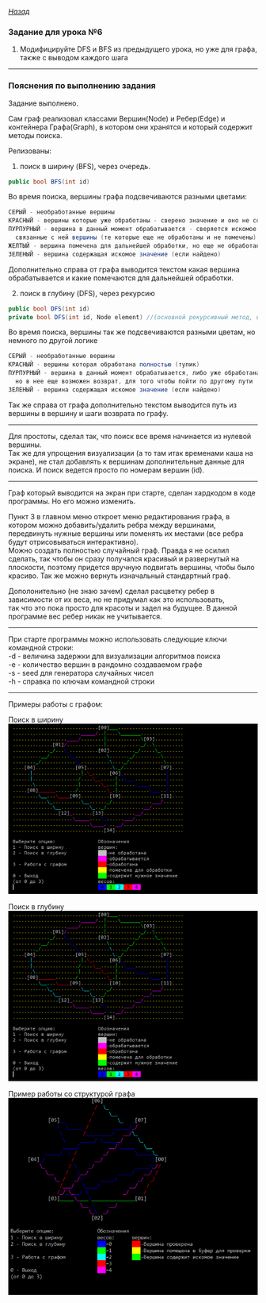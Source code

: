 ﻿*[Назад](./../README.md)*  
  
### Задание для урока №6  
  
1. Модифицируйте DFS и BFS из предыдущего урока, но уже для графа, также с выводом каждого шага
  
---  
  
### Пояснения по выполнению задания  
  
Задание выполнено.  
  
Сам граф реализовал классами Вершин(Node) и Ребер(Edge) и контейнера Графа(Graph), 
в котором они хранятся и который содержит методы поиска.  
  
Релизованы:  
  
1) поиск в ширину (BFS), через очередь.  
```cs  
public bool BFS(int id)  
```  
  
Во время поиска, вершины графа подсвечиваются разными цветами:  
```cs  
СЕРЫЙ - необработанные вершины
КРАСНЫЙ - вершины которые уже обработаны - сверено значение и оно не совпадает с искомым
ПУРПУРНЫЙ - вершина в данный момент обрабатывается - сверяется искомое значение и помечаются 
  связанные с ней вершины (те которые еще не обработаны и не помечены) для дальнейшей обработки 
ЖЕЛТЫЙ - вершина помечена для дальнейшей обработки, но еще не обработана
ЗЕЛЕНЫЙ - вершина содержащая искомое значение (если найдено)
```  
Дополнительно справа от графа выводится текстом какая вершина обрабатывается и какие помечаются для дальнейшей обработки.  
  
2) поиск в глубину	(DFS), через рекурсию  
```cs  
public bool DFS(int id)  
private bool DFS(int id, Node element) //(основной рекурсивный метод, вызывается из публичного)  
```  
  
Во время поиска, вершины так же подсвечиваются разными цветам, но немного по другой логике  
```cs  
СЕРЫЙ - необработанные вершины
КРАСНЫЙ - вершины которая обработана полностью (тупик)
ПУРПУРНЫЙ - вершина в данный момент обрабатывается, либо уже обработана, 
  но в нее еще возможен возврат, для того чтобы пойти по другому пути
ЗЕЛЕНЫЙ - вершина содержащая искомое значение (если найдено)
```  
  
Так же справа от графа дополнительно текстом выводится путь из вершины в вершину и шаги возврата по графу.  
  
---  
  
Для простоты, сделал так, что поиск все время начинается из нулевой вершины.  
Так же для упрощения визуализации (а то там итак временами каша на экране), 
не стал добавлять к вершинам дополнительные данные для поиска. И поиск ведется просто по номерам вершин (id).  
  
---  
  
Граф который выводится на экран при старте, сделан хардкодом в коде программы. Но его можно изменить.  
  
Пункт 3 в главном меню откроет меню редактирования графа, в котором можно добавить/удалить ребра между вершинами, 
передвинуть нужные вершины или поменять их местами (все ребра будут отрисовываться интерактивно).  
Можно создать полностью случайный граф. Правда я не осилил сделать, так чтобы он сразу получался красивый и развернутый на плоскости, 
поэтому придется вручную подвигать вершины, чтобы было красиво. Так же можно вернуть изначальный стандартный граф.  
  
Дополонительно (не знаю зачем) сделал расцветку ребер в зависимости от их веса, но не придумал как это использовать,  
так что это пока просто для красоты и задел на будущее. В данной программе вес ребер никак не учитывается.  
  
---  
  
При старте программы можно использовать следующие ключи командной строки:  
-d <int> - величина задержки для визуализации алгоритмов поиска  
-e <int> - количество вершин в рандомно создаваемом графе  
-s <int> - seed для генератора случайных чисел  
-h - справка по ключам командной строки  
  
---  
  
Примеры работы с графом: 
  
Поиск в ширину  
![Результат](Docs/lesson-06-01.gif "Результат")  
  
Поиск в глубину  
![Результат](Docs/lesson-06-02.gif "Результат")  
  
Пример работы со структурой графа  
![Результат](Docs/lesson-06-03.gif "Результат")  
  
    